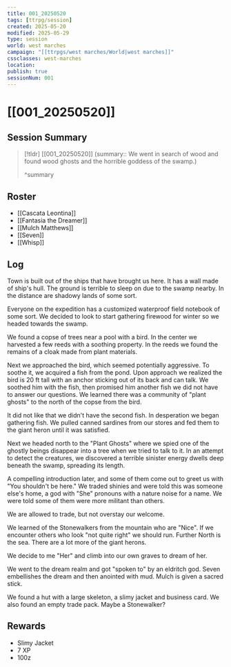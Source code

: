 ```yaml
---
title: 001_20250520
tags: [ttrpg/session]
created: 2025-05-20
modified: 2025-05-29
type: session
world: west marches
campaign: "[[ttrpgs/west marches/World|west marches]]"
cssclasses: west-marches
location: 
publish: true
sessionNum: 001
---
```


# [[001_20250520]]

## Session Summary

> [!tldr] [[001_20250520]]
> (summary:: We went in search of wood and found wood ghosts and the horrible goddess of the swamp.)
>
> ^summary

## Roster

- [[Cascata Leontina]]
- [[Fantasia the Dreamer]]
- [[Mulch Matthews]]
- [[Seven]]
- [[Whisp]]

## Log

Town is built out of the ships that have brought us here. It has a wall made of ship's hull. The ground is terrible to sleep on due to the swamp nearby. In the distance are shadowy lands of some sort.

Everyone on the expedition has a customized waterproof field notebook of some sort. We decided to look to start gathering firewood for winter so we headed towards the swamp.

We found a copse of trees near a pool with a bird. In the center we harvested a few reeds with a soothing property. In the reeds we found the remains of a cloak made from plant materials.

Next we approached the bird, which seemed potentially aggressive. To soothe it, we acquired a fish from the pond. Upon approach we realized the bird is 20 ft tall with an anchor sticking out of its back and can talk. We soothed him with the fish, then promised him another fish we did not have to answer our questions. We learned there was a community of "plant ghosts" to the north of the copse from the bird.

It did not like that we didn't have the second fish. In desperation we began gathering fish. We pulled canned sardines from our stores and fed them to the giant heron until it was satisfied.

Next we headed north to the "Plant Ghosts" where we spied one of the ghostly beings disappear into a tree when we tried to talk to it. In an attempt to detect the creatures, we discovered a terrible sinister energy dwells deep beneath the swamp, spreading its length.

A compelling introduction later, and some of them come out to greet us with "You shouldn't be here." We traded shinies and were told this was someone else's home, a god with "She" pronouns with a nature noise for a name. We were told some of them were more militant than others.

We are allowed to trade, but not overstay our welcome.

We learned of the Stonewalkers from the mountain who are "Nice". If we encounter others who look "not quite right" we should run. Further North is the sea. There are a lot more of the giant herons.

We decide to me "Her" and climb into our own graves to dream of her.

We went to the dream realm and got "spoken to" by an eldritch god. Seven embellishes the dream and then anointed with mud. Mulch is given a sacred stick.

We found a hut with a large skeleton, a slimy jacket and business card. We also found an empty trade pack. Maybe a Stonewalker?

## Rewards

- Slimy Jacket
- 7 XP
- 100z

